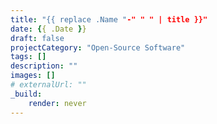 ```yaml
---
title: "{{ replace .Name "-" " " | title }}"
date: {{ .Date }}
draft: false
projectCategory: "Open-Source Software"
tags: []
description: ""
images: []
# externalUrl: ""
_build:
    render: never
---
```

